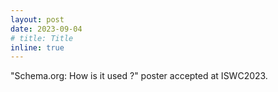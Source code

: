 ```yaml
---
layout: post
date: 2023-09-04
# title: Title
inline: true
---
```


"Schema.org: How is it used ?" poster accepted at ISWC2023. 
